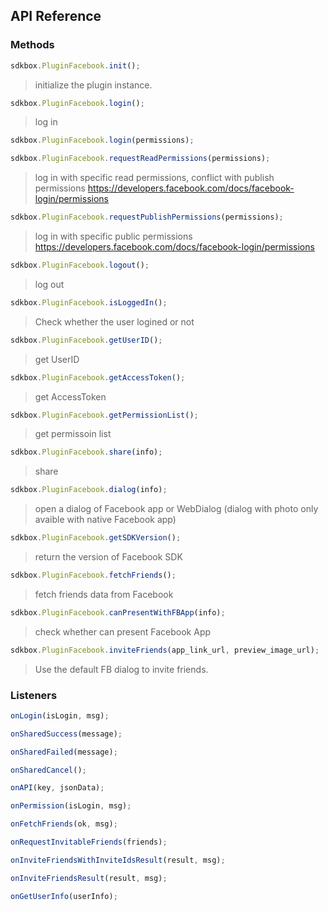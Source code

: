 ## API Reference

### Methods
```javascript
sdkbox.PluginFacebook.init();
```
> initialize the plugin instance.

```javascript
sdkbox.PluginFacebook.login();
```
> log in

```javascript
sdkbox.PluginFacebook.login(permissions);
```

```javascript
sdkbox.PluginFacebook.requestReadPermissions(permissions);
```
> log in with specific read permissions, conflict with publish permissions
https://developers.facebook.com/docs/facebook-login/permissions

```javascript
sdkbox.PluginFacebook.requestPublishPermissions(permissions);
```
> log in with specific public permissions
https://developers.facebook.com/docs/facebook-login/permissions

```javascript
sdkbox.PluginFacebook.logout();
```
> log out

```javascript
sdkbox.PluginFacebook.isLoggedIn();
```
> Check whether the user logined or not

```javascript
sdkbox.PluginFacebook.getUserID();
```
> get UserID

```javascript
sdkbox.PluginFacebook.getAccessToken();
```
> get AccessToken

```javascript
sdkbox.PluginFacebook.getPermissionList();
```
> get permissoin list

```javascript
sdkbox.PluginFacebook.share(info);
```
> share

```javascript
sdkbox.PluginFacebook.dialog(info);
```
> open a dialog of Facebook app or WebDialog (dialog with photo only avaible with native Facebook app)

```javascript
sdkbox.PluginFacebook.getSDKVersion();
```
> return the version of Facebook SDK

```javascript
sdkbox.PluginFacebook.fetchFriends();
```
> fetch friends data from Facebook

```javascript
sdkbox.PluginFacebook.canPresentWithFBApp(info);
```
> check whether can present Facebook App

```javascript
sdkbox.PluginFacebook.inviteFriends(app_link_url, preview_image_url);
```
> Use the default FB dialog to invite friends.


### Listeners
```javascript
onLogin(isLogin, msg);
```

```javascript
onSharedSuccess(message);
```

```javascript
onSharedFailed(message);
```

```javascript
onSharedCancel();
```

```javascript
onAPI(key, jsonData);
```

```javascript
onPermission(isLogin, msg);
```

```javascript
onFetchFriends(ok, msg);
```

```javascript
onRequestInvitableFriends(friends);
```

```javascript
onInviteFriendsWithInviteIdsResult(result, msg);
```

```javascript
onInviteFriendsResult(result, msg);
```

```javascript
onGetUserInfo(userInfo);
```


